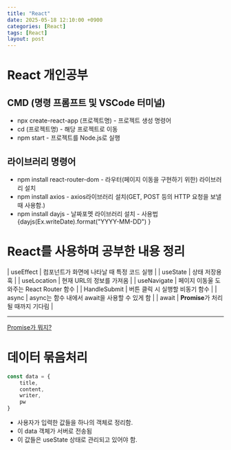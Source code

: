 ```yaml
---
title: "React"
date: 2025-05-18 12:10:00 +0900
categories: [React]
tags: [React]
layout: post
---
```


# React 개인공부
  
## **CMD (명령 프롬프트 및 VSCode 터미널)**
- npx create-react-app (프로젝트명) - 프로젝트 생성 명령어
- cd (프로젝트명) - 해당 프로젝트로 이동
- npm start - 프로젝트를 Node.js로 실행
  
## 라이브러리 명령어
- npm install react-router-dom - 라우터(페이지 이동을 구현하기 위한) 라이브러리 설치
- npm install axios - axios라이브러리 설치(GET, POST 등의 HTTP 요청을 보낼 때 사용함.)
- npm install dayjs - 날짜포멧 라이브러리 설치 - 사용법 {dayjs(Ex.writeDate).format("YYYY-MM-DD") }
  
# React를 사용하며 공부한 내용 정리
  
| useEffect | 컴포넌트가 화면에 나타날 때 특정 코드 실행 |
| useState | 상태 저장용 훅 |
| useLocation | 현재 URL의 정보를 가져옴 |
| useNavigate | 페이지 이동울 도와주는 React Router 함수 |
| HandleSubmit | 버튼 클릭 시 실행할 비동기 함수 |
| async | async는 함수 내에서 await을 사용할 수 있게 함 |
| await | **Promise**가 처리될 때까지 기다림 |
  
---

[Promise가 뭐지?](/posts/promise/)

  
# 데이터 묶음처리

```javascript
const data = {
	title,
	content,
	writer,
	pw
}
```
  
- 사용자가 입력한 값들을 하나의 객체로 정리함.
- 이 data 객체가 서버로 전송됨
- 이 값들은 useState 상태로 관리되고 있어야 함.